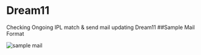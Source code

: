 # Dream11
Checking Ongoing IPL match &amp; send mail updating Dream11
##Sample Mail Format


![sample mail](https://user-images.githubusercontent.com/26146544/40075541-264b5de0-589a-11e8-993f-9d1a1eb8cd3e.JPG)
